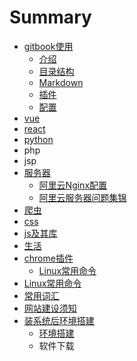 # Summary

* [gitbook使用](README.md)
  * [介绍](gitbook使用/介绍.md)
  * [目录结构](gitbook使用/mu-lu-jie-gou.md)
  * [Markdown](gitbook使用/使用.md)
  * [插件](gitbook使用/插件.md)
  * [配置](gitbook使用/ss.md)
* [vue](an-zhuang.md)
* [react](react.md)
* [python](cha-jian.md)
* php
* jsp
* [服务器](服务器.md)
  * [阿里云Nginx配置](服务器/阿里云Nginx配置.md)
  * [阿里云服务器问题集锦](服务器/a-li-yun-fu-wu-qi-wen-ti-jie-jue.md)
* [爬虫](pa-chong.md)
* [css](css.md)
* [js及其库](jsji-qi-ku.md)
* [生活](sheng-huo.md)
* [chrome插件](chromecha-jian.md)
  * [Linux常用命令](chromecha-jian/linuxchang-yong-ming-ling.md)
* [Linux常用命令](linuxchang-yong-ming-ling.md)
* [常用词汇](chang-yong-ci-hui.md)
* [网站建设须知](wang-zhan-jian-she-xu-zhi.md)
* [装系统后环境搭建](/系统重装后环境搭建/README.md)
  * [环境搭建](系统重装后环境搭建/环境搭建.md)
  * 软件下载

